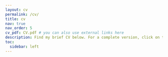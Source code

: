 ```yaml
---
layout: cv
permalink: /cv/
title: cv
nav: true
nav_order: 5
cv_pdf: CV.pdf # you can also use external links here
description: Find my brief CV below. For a complete version, click on the PDF button to the right..
toc:
  sidebar: left
---
```

